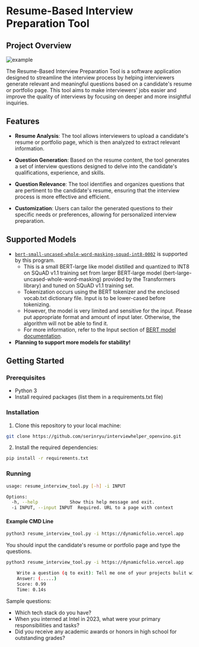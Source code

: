 # Resume-Based Interview Preparation Tool

## Project Overview

![example](https://github.com/serinryu/interviewhelper_openvino/assets/74564995/c6ec41f2-e8c9-451c-8480-12867ad931e0)

The Resume-Based Interview Preparation Tool is a software application designed to streamline the interview process by helping interviewers generate relevant and meaningful questions based on a candidate's resume or portfolio page. This tool aims to make interviewers' jobs easier and improve the quality of interviews by focusing on deeper and more insightful inquiries.

## Features

- **Resume Analysis**: The tool allows interviewers to upload a candidate's resume or portfolio page, which is then analyzed to extract relevant information.

- **Question Generation**: Based on the resume content, the tool generates a set of interview questions designed to delve into the candidate's qualifications, experience, and skills.

- **Question Relevance**: The tool identifies and organizes questions that are pertinent to the candidate's resume, ensuring that the interview process is more effective and efficient.

- **Customization**: Users can tailor the generated questions to their specific needs or preferences, allowing for personalized interview preparation.

## Supported Models
- [`bert-small-uncased-whole-word-masking-squad-int8-0002`](https://github.com/openvinotoolkit/open_model_zoo/tree/master/models/intel/bert-small-uncased-whole-word-masking-squad-int8-0002#bert-small-uncased-whole-word-masking-squad-int8-0002) is supported by this program.
  - This is a small BERT-large like model distilled and quantized to INT8 on SQuAD v1.1 training set from larger BERT-large model (bert-large-uncased-whole-word-masking) provided by the Transformers library) and tuned on SQuAD v1.1 training set. 
  - Tokenization occurs using the BERT tokenizer and the enclosed vocab.txt dictionary file. Input is to be lower-cased before tokenizing.
  - However, the model is very limited and sensitive for the input. Please put appropriate format and amount of input later. Otherwise, the algorithm will not be able to find it. 
  - For more information, refer to the Input section of [BERT model documentation](https://github.com/openvinotoolkit/open_model_zoo/tree/master/models/intel/bert-small-uncased-whole-word-masking-squad-int8-0002#input).
- **Planning to support more models for stability!**

## Getting Started

### Prerequisites

- Python 3
- Install required packages (list them in a requirements.txt file)

### Installation

1. Clone this repository to your local machine:
```bash
git clone https://github.com/serinryu/interviewhelper_openvino.git
```

2. Install the required dependencies:
```bash
pip install -r requirements.txt
```

### Running

```bash
usage: resume_interview_tool.py [-h] -i INPUT

Options:
  -h, --help            Show this help message and exit.
  -i INPUT, --input INPUT  Required. URL to a page with context

```

#### Example CMD Line
```bash
python3 resume_interview_tool.py -i https://dynamicfolio.vercel.app
```
You should input the candidate's resume or portfolio page and type the questions. 

```bash
python3 resume_interview_tool.py -i https://dynamicfolio.vercel.app

	Write a question (q to exit): Tell me one of your projects bulit with Java.
	Answer: (.....)
	Score: 0.99
	Time: 0.14s
```

Sample questions:
* Which tech stack do you have?
* When you interned at Intel in 2023, what were your primary responsibilities and tasks?
* Did you receive any academic awards or honors in high school for outstanding grades?